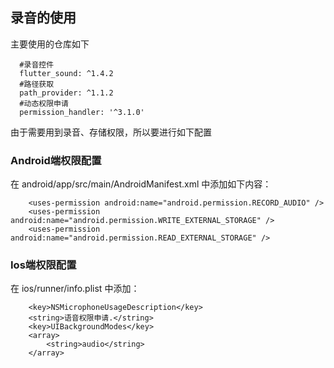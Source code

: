 ## 录音的使用

主要使用的仓库如下

```
  #录音控件
  flutter_sound: ^1.4.2
  #路径获取
  path_provider: ^1.1.2
  #动态权限申请
  permission_handler: '^3.1.0'
```

由于需要用到录音、存储权限，所以要进行如下配置

### Android端权限配置

在 android/app/src/main/AndroidManifest.xml 中添加如下内容：

```
    <uses-permission android:name="android.permission.RECORD_AUDIO" />
    <uses-permission android:name="android.permission.WRITE_EXTERNAL_STORAGE" />
    <uses-permission android:name="android.permission.READ_EXTERNAL_STORAGE" />
```

### Ios端权限配置

在 ios/runner/info.plist 中添加：

```
    <key>NSMicrophoneUsageDescription</key>
    <string>语音权限申请.</string>
    <key>UIBackgroundModes</key>
    <array>
    	<string>audio</string>
    </array>
```